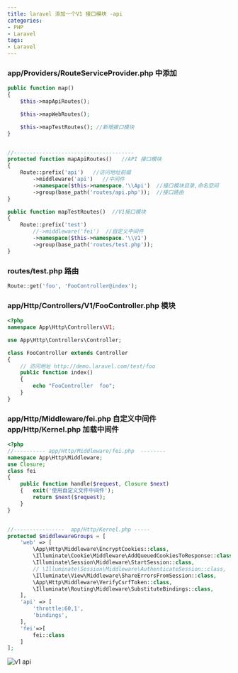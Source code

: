 ```yaml
---
title: laravel 添加一个V1 接口模块 -api
categories: 
- PHP
- Laravel
tags:
- Laravel
---
```

###  app/Providers/RouteServiceProvider.php  中添加

```php
public function map()
{
    $this->mapApiRoutes();

    $this->mapWebRoutes();

    $this->mapTestRoutes(); //新增接口模块
}


//--------------------------------------
protected function mapApiRoutes()   //API 接口模块
{
    Route::prefix('api')   //访问地址前缀
        ->middleware('api')   //中间件
        ->namespace($this->namespace.'\\Api')  //接口模块目录,命名空间
        ->group(base_path('routes/api.php'));  //接口路由
}

public function mapTestRoutes()  //V1接口模块
{
    Route::prefix('test')
        //->middleware('fei')  //自定义中间件
        ->namespace($this->namespace.'\\V1')
        ->group(base_path('routes/test.php'));
}
```

### routes/test.php   路由

```php
Route::get('foo', 'FooController@index');
```

### app/Http/Controllers/V1/FooController.php  模块

```php
<?php
namespace App\Http\Controllers\V1;

use App\Http\Controllers\Controller;

class FooController extends Controller
{
    // 访问地址 http://demo.laravel.com/test/foo
    public function index()
    {
        echo "FooController  foo";
    }
}
```

### app/Http/Middleware/fei.php 自定义中间件   app/Http/Kernel.php  加载中间件

```php
<?php
//---------- app/Http/Middleware/fei.php  --------
namespace App\Http\Middleware;
use Closure;
class fei
{
    public function handle($request, Closure $next)
    {   exit('使用自定义文件中间件');
        return $next($request);
    }
}


//----------------  app/Http/Kernel.php -----
protected $middlewareGroups = [
    'web' => [
        \App\Http\Middleware\EncryptCookies::class,
        \Illuminate\Cookie\Middleware\AddQueuedCookiesToResponse::class,
        \Illuminate\Session\Middleware\StartSession::class,
        // \Illuminate\Session\Middleware\AuthenticateSession::class,
        \Illuminate\View\Middleware\ShareErrorsFromSession::class,
        \App\Http\Middleware\VerifyCsrfToken::class,
        \Illuminate\Routing\Middleware\SubstituteBindings::class,
    ],
    'api' => [
        'throttle:60,1',
        'bindings',
    ],
    'fei'=>[
        fei::class
    ]
];
```

![v1 api](/img/laravel/v1_api.png "v1 api")































